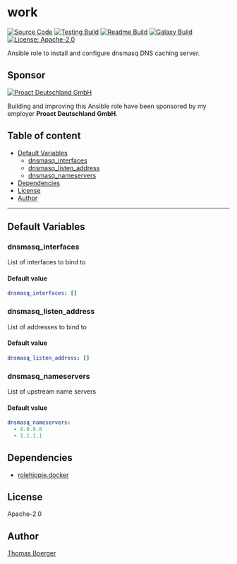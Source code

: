 # work

[![Source Code](https://img.shields.io/badge/github-source%20code-blue?logo=github&logoColor=white)](https://github.com/rolehippie/dnsmasq) [![Testing Build](https://github.com/rolehippie/dnsmasq/workflows/testing/badge.svg)](https://github.com/rolehippie/dnsmasq/actions?query=workflow%3Atesting) [![Readme Build](https://github.com/rolehippie/dnsmasq/workflows/readme/badge.svg)](https://github.com/rolehippie/dnsmasq/actions?query=workflow%3Areadme) [![Galaxy Build](https://github.com/rolehippie/dnsmasq/workflows/galaxy/badge.svg)](https://github.com/rolehippie/dnsmasq/actions?query=workflow%3Agalaxy) [![License: Apache-2.0](https://img.shields.io/github/license/rolehippie/dnsmasq)](https://github.com/rolehippie/dnsmasq/blob/master/LICENSE) 

Ansible role to install and configure dnsmasq DNS caching server. 

## Sponsor 

[![Proact Deutschland GmbH](https://proact.eu/wp-content/uploads/2020/03/proact-logo.png)](https://proact.eu) 

Building and improving this Ansible role have been sponsored by my employer **Proact Deutschland GmbH**.

## Table of content

* [Default Variables](#default-variables)
  * [dnsmasq_interfaces](#dnsmasq_interfaces)
  * [dnsmasq_listen_address](#dnsmasq_listen_address)
  * [dnsmasq_nameservers](#dnsmasq_nameservers)
* [Dependencies](#dependencies)
* [License](#license)
* [Author](#author)

---

## Default Variables

### dnsmasq_interfaces

List of interfaces to bind to

#### Default value

```YAML
dnsmasq_interfaces: []
```

### dnsmasq_listen_address

List of addresses to bind to

#### Default value

```YAML
dnsmasq_listen_address: []
```

### dnsmasq_nameservers

List of upstream name servers

#### Default value

```YAML
dnsmasq_nameservers:
  - 8.8.8.8
  - 1.1.1.1
```

## Dependencies

* [rolehippie.docker](https://github.com/rolehippie/docker)

## License

Apache-2.0

## Author

[Thomas Boerger](https://github.com/tboerger)
